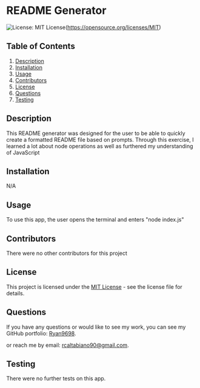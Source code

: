 # README Generator

![License: MIT License](https://img.shields.io/badge/License-MIT-yellow.svg)(https://opensource.org/licenses/MIT)

## Table of Contents

1. [Description](#description)
2. [Installation](#installation)
3. [Usage](#usage)
4. [Contributors](#contributors)
5. [License](#license)
6. [Questions](#questions)
7. [Testing](#testing)

## Description

This README generator was designed for the user to be able to quickly create a formatted README file based on prompts. Through this exercise, I learned a lot about node operations as well as furthered my understanding of JavaScript

## Installation

N/A

## Usage

To use this app, the user opens the terminal and enters "node index.js"

## Contributors

There were no other contributors for this project

## License

This project is licensed under the [MIT License](https://opensource.org/licenses/MIT) - see the license file for details.

## Questions

If you have any questions or would like to see my work, you can see my GitHub portfolio: [Ryan9698](https://github.com/Ryan9698).

or reach me by email: [rcaltabiano90@gmail.com](mailto:rcaltabiano90@gmail.com).

## Testing

There were no further tests on this app.